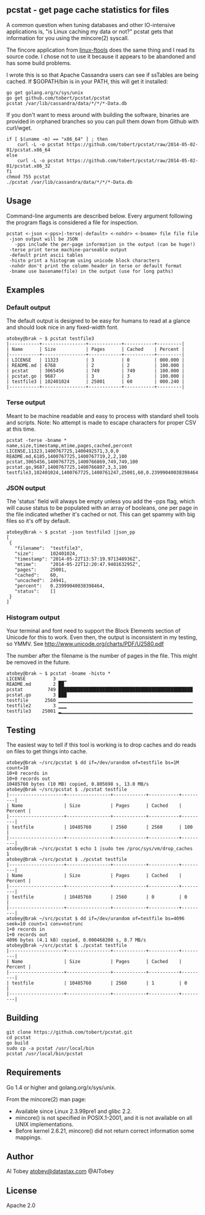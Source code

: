 ## pcstat - get page cache statistics for files

A common question when tuning databases and other IO-intensive applications is,
"is Linux caching my data or not?" pcstat gets that information for you using
the mincore(2) syscall.

The fincore application from [linux-ftools](https://code.google.com/p/linux-ftools/) does the
same thing and I read its source code. I chose not to use it because it appears to be abandoned
and has some build problems.

I wrote this is so that Apache Cassandra users can see if ssTables are being
cached. If $GOPATH/bin is in your PATH, this will get it installed:

    go get golang.org/x/sys/unix
    go get github.com/tobert/pcstat/pcstat
    pcstat /var/lib/cassandra/data/*/*/*-Data.db

If you don't want to mess around with building the software, binaries are provided
in orphaned branches so you can pull them down from Github with curl/wget.

    if [ $(uname -m) == "x86_64" ] ; then
        curl -L -o pcstat https://github.com/tobert/pcstat/raw/2014-05-02-01/pcstat.x86_64
    else
        curl -L -o pcstat https://github.com/tobert/pcstat/raw/2014-05-02-01/pcstat.x86_32
    fi
    chmod 755 pcstat
    ./pcstat /var/lib/cassandra/data/*/*/*-Data.db

## Usage

Command-line arguments are described below. Every argument following the program
flags is considered a file for inspection.

```
pcstat <-json <-pps>|-terse|-default> <-nohdr> <-bname> file file file
 -json output will be JSON
   -pps include the per-page information in the output (can be huge!)
 -terse print terse machine-parseable output
 -default print ascii tables
 -histo print a histogram using unicode block characters
 -nohdr don't print the column header in terse or default format
 -bname use basename(file) in the output (use for long paths)
```

## Examples

### Default output

The default output is designed to be easy for humans to read at a glance
and should look nice in any fixed-width font.

```
atobey@brak ~ $ pcstat testfile3
|-----------+----------------+------------+-----------+---------|
| Name      | Size           | Pages      | Cached    | Percent |
|-----------+----------------+------------+-----------+---------|
| LICENSE   | 11323          | 3          | 0         | 000.000 |
| README.md | 6768           | 2          | 2         | 100.000 |
| pcstat    | 3065456        | 749        | 749       | 100.000 |
| pcstat.go | 9687           | 3          | 3         | 100.000 |
| testfile3 | 102401024      | 25001      | 60        | 000.240 |
|-----------+----------------+------------+-----------+---------|
```

### Terse output

Meant to be machine readable and easy to process with standard shell
tools and scripts. Note: No attempt is made to escape characters for
proper CSV at this time.

```
pcstat -terse -bname *
name,size,timestamp,mtime,pages,cached,percent
LICENSE,11323,1400767725,1400492571,3,0,0
README.md,6185,1400767725,1400767719,2,2,100
pcstat,3065456,1400767725,1400766869,749,749,100
pcstat.go,9687,1400767725,1400766807,3,3,100
testfile3,102401024,1400767725,1400761247,25001,60,0.23999040038398464
```

### JSON output

The 'status' field will always be empty unless you add the -pps flag, which
will cause status to be populated with an array of booleans, one per page
in the file indicated whether it's cached or not. This can get spammy with
big files so it's off by default.

```
atobey@brak ~ $ pcstat -json testfile3 |json_pp
[
 {
   "filename":  "testfile3",
   "size":      102401024,
   "timestamp": "2014-05-22T13:57:19.971348936Z",
   "mtime":     "2014-05-22T12:20:47.940163295Z",
   "pages":     25001,
   "cached":    60,
   "uncached":  24941,
   "percent":   0.23999040038398464,
   "status":    []
 }
]
```

### Histogram output

Your terminal and font need to support the Block Elements section of Unicode
for this to work. Even then, the output is inconsistent in my testing, so
YMMV. See http://www.unicode.org/charts/PDF/U2580.pdf

The number after the filename is the number of pages in the file. This might
be removed in the future.

```
atobey@brak ~ $ pcstat -bname -histo *
LICENSE          3 ▁▁▁
README.md        2 ██
pcstat         749 █████████████████████████████████████████████████
pcstat.go        3 ███
testfile      2560 ▁▁▁▁▁▁▁▁▁▁▁▁▁▁▁▁▁▁▁▁▁▁▁▁▁▁▁▁▁▁▁▁▁▁▁▁▁▁▁▁▁▁▁▁▁▁▁▁▁
testfile2        3 ▁▁▁
testfile3    25001 ▂▁▁▁▁▁▁▁▁▁▁▁▁▁▁▁▁▁▁▁▁▁▁▁▁▁▁▁▁▁▁▁▁▁▁▁▁▁▁▁▁▁▁▁▁▁▁▁▁
```

## Testing

The easiest way to tell if this tool is working is to drop caches and do reads on files to
get things into cache.

```
atobey@brak ~/src/pcstat $ dd if=/dev/urandom of=testfile bs=1M count=10
10+0 records in
10+0 records out
10485760 bytes (10 MB) copied, 0.805698 s, 13.0 MB/s
atobey@brak ~/src/pcstat $ ./pcstat testfile
|--------------------+----------------+------------+-----------+---------|
| Name               | Size           | Pages      | Cached    | Percent |
|--------------------+----------------+------------+-----------+---------|
| testfile           | 10485760       | 2560       | 2560      | 100     |
|--------------------+----------------+------------+-----------+---------|
atobey@brak ~/src/pcstat $ echo 1 |sudo tee /proc/sys/vm/drop_caches
1
atobey@brak ~/src/pcstat $ ./pcstat testfile
|--------------------+----------------+------------+-----------+---------|
| Name               | Size           | Pages      | Cached    | Percent |
|--------------------+----------------+------------+-----------+---------|
| testfile           | 10485760       | 2560       | 0         | 0       |
|--------------------+----------------+------------+-----------+---------|
atobey@brak ~/src/pcstat $ dd if=/dev/urandom of=testfile bs=4096 seek=10 count=1 conv=notrunc
1+0 records in
1+0 records out
4096 bytes (4.1 kB) copied, 0.000468208 s, 8.7 MB/s
atobey@brak ~/src/pcstat $ ./pcstat testfile
|--------------------+----------------+------------+-----------+---------|
| Name               | Size           | Pages      | Cached    | Percent |
|--------------------+----------------+------------+-----------+---------|
| testfile           | 10485760       | 2560       | 1         | 0       |
|--------------------+----------------+------------+-----------+---------|
```

## Building

    git clone https://github.com/tobert/pcstat.git
    cd pcstat
    go build
    sudo cp -a pcstat /usr/local/bin
    pcstat /usr/local/bin/pcstat

## Requirements

Go 1.4 or higher and golang.org/x/sys/unix.

From the mincore(2) man page:

* Available since Linux 2.3.99pre1 and glibc 2.2.
* mincore() is not specified in POSIX.1-2001, and it is not available on all UNIX implementations.
* Before kernel 2.6.21, mincore() did not return correct information some mappings.

## Author

Al Tobey <atobey@datastax.com> @AlTobey

## License

Apache 2.0
